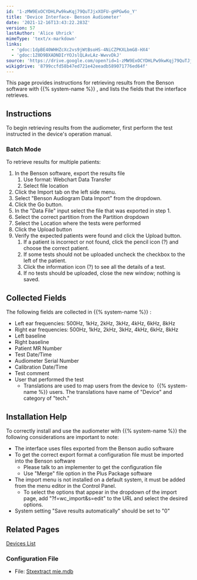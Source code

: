 ```yaml
---
id: '1-zMW9ExOCYDHLPw9kwKqj79QuTJjxXOFU-gHPGw6o_Y'
title: 'Device Interface- Benson Audiometer'
date: '2021-12-16T13:43:22.283Z'
version: 57
lastAuthor: 'Alice Uhrick'
mimeType: 'text/x-markdown'
links:
  - 'gdoc:1dpBE40WHHZcXc2vs9jWtBsoHS-4NiCZPKXLbmG8-HX4'
  - 'gdoc:1Z0D9BXADNDIrYOJslQLAvLAz-WwvvDkJ'
source: 'https://drive.google.com/open?id=1-zMW9ExOCYDHLPw9kwKqj79QuTJjxXOFU-gHPGw6o_Y'
wikigdrive: '8799ccfd58b47ed721e42eeadb589071776ed64f'
---
```

This page provides instructions for retrieving results from the Benson software with {{% system-name %}} , and lists the fields that the interface retrieves.
  
## **Instructions**  
  
To begin retrieving results from the audiometer, first perform the test instructed in the device's operation manual.
  
### **Batch Mode**  
  
To retrieve results for multiple patients:
1. In the Benson software, export the results file
   1. Use format: Webchart Data Transfer
   2. Select file location
2. Click the Import tab on the left side menu.
3. Select "Benson Audiogram Data Import" from the dropdown.
4. Click the Go button.
5. In the "Data File" input select the file that was exported in step 1.
6. Select the correct partition from the Partition dropdown
7. Select the Location where the tests were performed
8. Click the Upload button
9. Verify the expected patients were found and click the Upload button.
   1. If a patient is incorrect or not found, click the pencil icon (?) and choose the correct patient.
   2. If some tests should not be uploaded uncheck the checkbox to the left of the patient.
   3. Click the information icon (?) to see all the details of a test.
   4. If no tests should be uploaded, close the new window; nothing is saved.
  
## **Collected Fields**  
  
The following fields are collected in {{% system-name %}} :
* Left ear frequencies: 500Hz, 1kHz, 2kHz, 3kHz, 4kHz, 6kHz, 8kHz
* Right ear frequencies: 500Hz, 1kHz, 2kHz, 3kHz, 4kHz, 6kHz, 8kHz
* Left baseline
* Right baseline
* Patient MR Number
* Test Date/Time
* Audiometer Serial Number
* Calibration Date/Time
* Test comment
* User that performed the test
   * Translations are used to map users from the device to  {{% system-name %}} users. The translations have name of "Device" and category of "tech."
  
## **Installation Help**  
  
To correctly install and use the audiometer with {{% system-name %}} the following considerations are important to note:
* The interface uses files exported from the Benson audio software
* To get the correct export format a configuration file must be imported into the Benson software
   * Please talk to an implementer to get the configuration file
   * Use "Merge" file option in the Plus Package software
* The import menu is not installed on a default system, it must be added from the menu editor in the Control Panel.
   * To select the options that appear in the dropdown of the import page, add "?f=wc_import&s=edit" to the URL and select the desired options.
* System setting "Save results automatically" should be set to "0"
  
## **Related Pages**  
  
[Devices List](gdoc:1dpBE40WHHZcXc2vs9jWtBsoHS-4NiCZPKXLbmG8-HX4)
  
### Configuration File  

* File: [Stxextract](gdoc:1Z0D9BXADNDIrYOJslQLAvLAz-WwvvDkJ)[ ](gdoc:1Z0D9BXADNDIrYOJslQLAvLAz-WwvvDkJ)[mie.mdb](gdoc:1Z0D9BXADNDIrYOJslQLAvLAz-WwvvDkJ)
